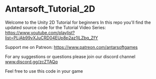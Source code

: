 # Antarsoft_Tutorial_2D
 
Welcome to the Unity 2D Tutorial for beginners
In this repo you'll find the updated source code for the Tutorial Video Series:
https://www.youtube.com/playlist?list=PLjAb99vXJuCRD04EUp8p2az1ILZbq_ZfY

Support me on Patreon:
https://www.patreon.com/antarsoftgames

For any suggestions or questions please join our discord channel
www.discord.gg/zcZTAQq

Feel free to use this code in your game
